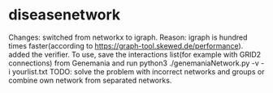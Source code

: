 # diseasenetwork

Changes:  switched from networkx to igraph. 
          Reason: igraph is hundred times faster(according to https://graph-tool.skewed.de/performance).
          added the verifier. 
            To use, save the interactions list(for example with GRID2 connections) from Genemania and run python3 ./genemaniaNetwork.py -v -i yourlist.txt
TODO: solve the problem with incorrect networks and groups or combine own network from separated networks.
